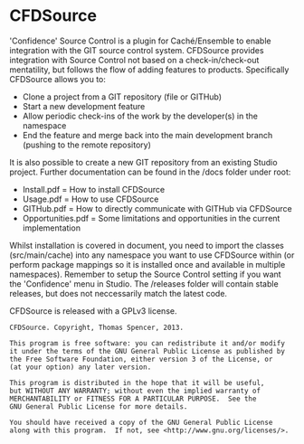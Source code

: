 CFDSource
=========

'Confidence' Source Control is a plugin for Caché/Ensemble to enable integration with the GIT source control system. CFDSource provides integration with Source Control not based on a check-in/check-out mentatility, but follows the flow of adding features to products. Specifically CFDSource allows you to:

  - Clone a project from a GIT repository (file or GITHub)
  - Start a new development feature
  - Allow periodic check-ins of the work by the developer(s) in the namespace
  - End the feature and merge back into the main development branch (pushing to the remote repository)

It is also possible to create a new GIT repository from an existing Studio project. Further documentation can be found in the /docs folder under root:

  - Install.pdf = How to install CFDSource
  - Usage.pdf = How to use CFDSource
  - GITHub.pdf = How to directly communicate with GITHub via CFDSource
  - Opportunities.pdf = Some limitations and opportunities in the current implementation
  
Whilst installation is covered in document, you need to import the classes (src/main/cache) into any namespace you want to use CFDSource within (or perform package mappings so it is installed once and available in multiple namespaces). Remember to setup the Source Control setting if you want the 'Confidence' menu in Studio. The /releases folder will contain stable releases, but does not neccessarily match the latest code.

CFDSource is released with a GPLv3 license.

    CFDSource. Copyright, Thomas Spencer, 2013.
    
    This program is free software: you can redistribute it and/or modify
    it under the terms of the GNU General Public License as published by
    the Free Software Foundation, either version 3 of the License, or
    (at your option) any later version.

    This program is distributed in the hope that it will be useful,
    but WITHOUT ANY WARRANTY; without even the implied warranty of
    MERCHANTABILITY or FITNESS FOR A PARTICULAR PURPOSE.  See the
    GNU General Public License for more details.

    You should have received a copy of the GNU General Public License
    along with this program.  If not, see <http://www.gnu.org/licenses/>.

